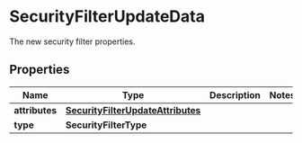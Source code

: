 

# SecurityFilterUpdateData

The new security filter properties.

## Properties

Name | Type | Description | Notes
------------ | ------------- | ------------- | -------------
**attributes** | [**SecurityFilterUpdateAttributes**](SecurityFilterUpdateAttributes.md) |  | 
**type** | **SecurityFilterType** |  | 



